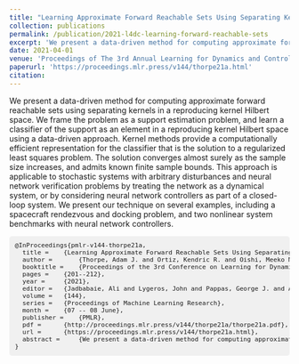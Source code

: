 ```yaml
---
title: "Learning Approximate Forward Reachable Sets Using Separating Kernels"
collection: publications
permalink: /publication/2021-l4dc-learning-forward-reachable-sets
excerpt: 'We present a data-driven method for computing approximate forward reachable sets using separating kernels in a reproducing kernel Hilbert space.'
date: 2021-04-01
venue: 'Proceedings of The 3rd Annual Learning for Dynamics and Control Conference'
paperurl: 'https://proceedings.mlr.press/v144/thorpe21a.html'
citation: 
---
```


We present a data-driven method for computing approximate forward reachable sets using separating kernels in a reproducing kernel Hilbert space. We frame the problem as a support estimation problem, and learn a classifier of the support as an element in a reproducing kernel Hilbert space using a data-driven approach. Kernel methods provide a computationally efficient representation for the classifier that is the solution to a regularized least squares problem. The solution converges almost surely as the sample size increases, and admits known finite sample bounds. This approach is applicable to stochastic systems with arbitrary disturbances and neural network verification problems by treating the network as a dynamical system, or by considering neural network controllers as part of a closed-loop system. We present our technique on several examples, including a spacecraft rendezvous and docking problem, and two nonlinear system benchmarks with neural network controllers.

<pre id="bibtex" style="font-size: 0.8em; background-color: #f0f0f0; border-radius: 5px; padding: 10px;">
@InProceedings{pmlr-v144-thorpe21a,
  title = 	 {Learning Approximate Forward Reachable Sets Using Separating Kernels},
  author =       {Thorpe, Adam J. and Ortiz, Kendric R. and Oishi, Meeko M. K.},
  booktitle = 	 {Proceedings of the 3rd Conference on Learning for Dynamics and Control},
  pages = 	 {201--212},
  year = 	 {2021},
  editor = 	 {Jadbabaie, Ali and Lygeros, John and Pappas, George J. and A.&nbsp;Parrilo, Pablo and Recht, Benjamin and Tomlin, Claire J. and Zeilinger, Melanie N.},
  volume = 	 {144},
  series = 	 {Proceedings of Machine Learning Research},
  month = 	 {07 -- 08 June},
  publisher =    {PMLR},
  pdf = 	 {http://proceedings.mlr.press/v144/thorpe21a/thorpe21a.pdf},
  url = 	 {https://proceedings.mlr.press/v144/thorpe21a.html},
  abstract = 	 {We present a data-driven method for computing approximate forward reachable sets using separating kernels in a reproducing kernel Hilbert space. We frame the problem as a support estimation problem, and learn a classifier of the support as an element in a reproducing kernel Hilbert space using a data-driven approach. Kernel methods provide a computationally efficient representation for the classifier that is the solution to a regularized least squares problem. The solution converges almost surely as the sample size increases, and admits known finite sample bounds. This approach is applicable to stochastic systems with arbitrary disturbances and neural network verification problems by treating the network as a dynamical system, or by considering neural network controllers as part of a closed-loop system. We present our technique on several examples, including a spacecraft rendezvous and docking problem, and two nonlinear system benchmarks with neural network controllers.}
}
</pre>